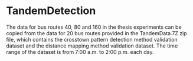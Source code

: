# TandemDetection
The data for bus routes 40, 80 and 160 in the thesis experiments can be copied from the data for 20 bus routes provided in the TandemData.7Z zip file, which contains the crosstown pattern detection method validation dataset and the distance mapping method validation dataset. The time range of the dataset is from 7:00 a.m. to 2:00 p.m. each day.
